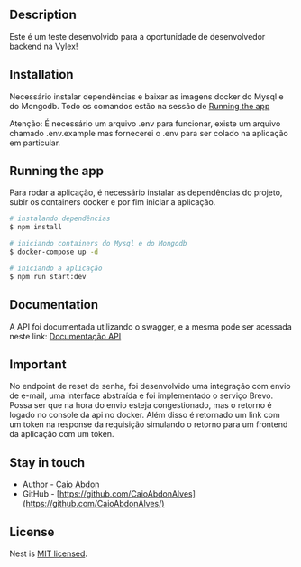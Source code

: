 ## Description

Este é um teste desenvolvido para a oportunidade de desenvolvedor backend na Vylex!

## Installation

Necessário instalar dependências e baixar as imagens docker do Mysql e do Mongodb. Todo os comandos estão na sessão de <a href="https://github.com/CaioAbdonAlves/vylex-test?tab=readme-ov-file#running-the-app">Running the app</a>

Atenção: É necessário um arquivo .env para funcionar, existe um arquivo chamado .env.example mas fornecerei o .env para ser colado na aplicação em particular.

## Running the app

Para rodar a aplicação, é necessário instalar as dependências do projeto, subir os containers docker e por fim iniciar a aplicação.

```bash
# instalando dependências
$ npm install

# iniciando containers do Mysql e do Mongodb
$ docker-compose up -d

# iniciando a aplicação
$ npm run start:dev

```

## Documentation

A API foi documentada utilizando o swagger, e a mesma pode ser acessada neste link: <a href="http://localhost:3000/api"> Documentação API </a>

## Important

No endpoint de reset de senha, foi desenvolvido uma integração com envio de e-mail, uma interface abstraída e foi implementado o serviço Brevo. Possa ser que na hora do envio esteja congestionado, mas o retorno é logado no console da api no docker. Além disso é retornado um link com um token na response da requisição simulando o retorno para um frontend da aplicação com um token.

## Stay in touch

- Author - [Caio Abdon]()
- GitHub - [https://github.com/CaioAbdonAlves](https://github.com/CaioAbdonAlves/)

## License

Nest is [MIT licensed](LICENSE).
